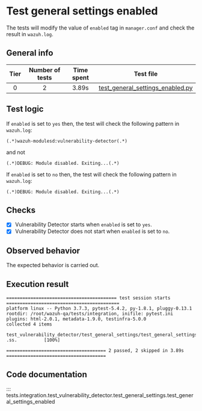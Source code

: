 # Test general settings enabled

The tests will modify the value of `enabled` tag in `manager.conf` and check the result in `wazuh.log`.

## General info

|Tier | Number of tests | Time spent| Test file |
|:--:|:--:|:--:|:--:|
| 0 | 2 | 3.89s | [test_general_settings_enabled.py](../../test_general_settings/test_general_settings_enabled.py)|

## Test logic

If `enabled` is set to `yes` then, the test will check the following pattern in `wazuh.log`:

```
(.*)wazuh-modulesd:vulnerability-detector(.*)
```

and not

```
(.*)DEBUG: Module disabled. Exiting...(.*)
```

If `enabled` is set to `no` then, the test will check the following pattern in `wazuh.log`:

```
(.*)DEBUG: Module disabled. Exiting...(.*)
```

## Checks

- [x] Vulnerability Detector starts when `enabled` is set to `yes`.
- [x] Vulnerability Detector does not start when `enabled` is set to `no`.

## Observed behavior

The expected behavior is carried out.

## Execution result

```
========================================= test session starts ==========================================
platform linux -- Python 3.7.3, pytest-5.4.2, py-1.8.1, pluggy-0.13.1
rootdir: /root/wazuh-qa/tests/integration, inifile: pytest.ini
plugins: html-2.0.1, metadata-1.9.0, testinfra-5.0.0
collected 4 items

test_vulnerability_detector/test_general_settings/test_general_settings_enabled.py .ss.          [100%]

===================================== 2 passed, 2 skipped in 3.89s =====================================
```

## Code documentation

::: tests.integration.test_vulnerability_detector.test_general_settings.test_general_settings_enabled

